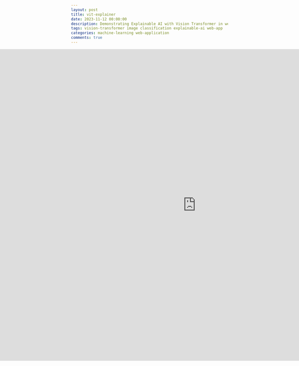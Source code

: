 ```yaml
---
layout: post
title: vit-explainer
date: 2023-11-12 00:00:00
description: Demonstrating Explainable AI with Vision Transformer in web app
tags: vision-transformer image classification explainable-ai web-app
categories: machine-learning web-application
comments: true
---
```


<body>
	<div style="width:100%; margin-left:-250px;">
	<iframe
		src="https://andreped-vit-explainer.hf.space"
		frameborder="0"
		width="1300"
		height="1000"
	></iframe>
	</div>
</body>
